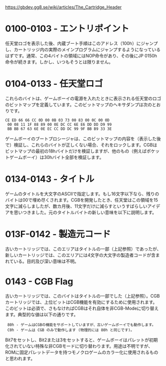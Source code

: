 https://gbdev.gg8.se/wiki/articles/The_Cartridge_Header

# 0100-0103 - エントリポイント
任天堂ロゴを表示した後、内蔵ブート手順はこのアドレス（100h）にジャンプし、カートリッジ内の実際のメインプログラムにジャンプするようになっているはずです。通常、この4バイトの領域にはNOP命令があり、その後にJP 0150h命令が続きます。しかし、いつもそうとは限りません。

# 0104-0133 - 任天堂ロゴ
これらのバイトは、ゲームボーイの電源を入れたときに表示される任天堂のロゴのビットマップを定義しています。このビットマップのヘキサダンプは次のとおりです。

```
CE ED 66 66 CC 0D 00 0B 03 73 00 83 00 0C 00 0D
 00 08 11 1F 88 89 00 0E DC CC 6E E6 DD DD D9 99
 BB BB 67 63 6E 0E EC CC DD DC 99 9F BB B9 33 3E
```

ゲームボーイのブートプロシージャは、このビットマップの内容を（表示した後で）検証し、これらのバイトが正しくない場合、それをロックします。CGBはビットマップの最初の18hバイトだけを検証しますが、他のもの（例えばポケットゲームボーイ）は30hバイト全部を検証します。

# 0134-0143 - タイトル
ゲームのタイトルを大文字のASCIIで指定します。もし16文字以下なら、残りのバイトは00で埋め尽くされます。CGBを開発したとき、任天堂はこの領域を15文字に減らしましたが、数カ月後、11文字だけに減らすというすばらしいアイデアを思いつきました。元のタイトルバイトの新しい意味を以下に説明します。

# 013F-0142 - 製造元コード
古いカートリッジでは、このエリアはタイトルの一部（上記参照）であったが、新しいカートリッジでは、このエリアには4文字の大文字の製造者コードが含まれている。目的及び深い意味は不明。

# 0143 - CGB Flag
古いカートリッジでは、このバイトはタイトルの一部でした（上記参照）。CGBカートリッジでは、上位ビットはCGB機能を有効にするために使用されます。このビットは必須で、さもなければCGBはそれ自体を非CGB-Modeに切り替えます。典型的な値は以下の通りです。

```
 80h - ゲームはCGBの機能をサポートしていますが、古いゲームボーイでも動作します。
 C0h - ゲームは CGB のみで動作します (物理的には 80h と同じです)。
```

Bit7をセットし、Bit2または3をセットすると、ゲームボーイはパレットが初期化されていない特殊な非CGBモードに切り替わります。用途は不明ですが、ROMに固定パレットデータを持つモノクロゲームのカラー化に使用されるものと思われます。
